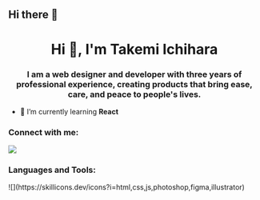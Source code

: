 ## Hi there 👋


<h1 align="center">Hi 👋, I'm Takemi Ichihara</h1>
<h3 align="center">I am a web designer and developer with three years of professional experience, creating products that bring ease, care, and peace to people's lives.</h3>

- 🌱 I’m currently learning **React**

<h3 align="left">Connect with me:</h3>
<p align="left">
</p>

![](https://github-readme-stats.vercel.app/api/top-langs?username=yukimura-manase&show_icons=true&locale=en&layout=compact)

<h3 align="left">Languages and Tools:</h3>
![](https://skillicons.dev/icons?i=html,css,js,photoshop,figma,illustrator)

<!--
**TakemiIchihara/TakemiIchihara** is a ✨ _special_ ✨ repository because its `README.md` (this file) appears on your GitHub profile.

Here are some ideas to get you started:

- 🔭 I’m currently working on ...
- 🌱 I’m currently learning ...
- 👯 I’m looking to collaborate on ...
- 🤔 I’m looking for help with ...
- 💬 Ask me about ...
- 📫 How to reach me: ...
- 😄 Pronouns: ...
- ⚡ Fun fact: ...
-->

